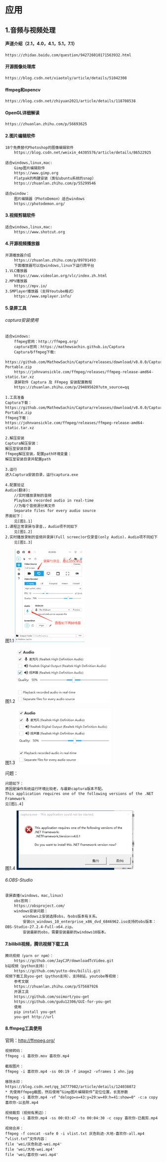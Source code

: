 # 应用

## 1.音频与视频处理

#### 声道介绍（2.1，4.0，4.1，5.1，7.1）
```
https://zhidao.baidu.com/question/942726010171563932.html
```

#### 开源图像处理库
```
https://blog.csdn.net/xiaotoly/article/details/51042308
```

#### ffmpeg和opencv
```
https://blog.csdn.net/zhiyuan2021/article/details/118708538
```

#### OpenGL详细解读
```
https://zhuanlan.zhihu.com/p/56693625
```

#### 2.图片编辑软件
```
18个免费替代Photoshop的图像编辑软件
    https://blog.csdn.net/weixin_44305576/article/details/86522925

适合windows,linux,mac:
    Gimp图片编辑软件
    https://www.gimp.org
    Flatpak的构建安装（类似ubuntu系统的snap）
    https://zhuanlan.zhihu.com/p/55299546

适合window：
    图片编辑器（PhotoDemon）适合windows
    https://photodemon.org/
```

#### 3.视频剪辑软件

```
适合windows,linux,mac:
	https://www.shotcut.org
```

#### 4.开源视频播放器

```
开源播放器介绍
	https://zhuanlan.zhihu.com/p/89701493
	下面播放器可以在windows,linux下运行跨平台
1.VLC播放器
	https://www.videolan.org/vlc/index.zh.html
2.MPV播放器
	https://mpv.io/
3.SMPlayer播放器（支持Youtube格式）
	https://www.smplayer.info/
```

#### 5.录屏工具

###### captura安装使用

```
适合windows:
    ffmpeg官网：http://ffmpeg.org/
    captura官网：https://mathewsachin.github.io/Captura
    Captura与ffmpeg下载:
    https://github.com/MathewSachin/Captura/releases/download/v8.0.0/Captura-Portable.zip
    https://johnvansickle.com/ffmpeg/releases/ffmpeg-release-amd64-static.tar.xz
    录屏软件 Captura 及 FFmpeg 安装配置教程
    https://zhuanlan.zhihu.com/p/294895620?utm_source=qq

1.工具准备
Captura下载：
https://github.com/MathewSachin/Captura/releases/download/v8.0.0/Captura-Portable.zip
ffmpeg下载：
https://johnvansickle.com/ffmpeg/releases/ffmpeg-release-amd64-static.tar.xz

2.解压安装
Captura解压安装：
解压至安装目录
ffmpeg解压安装，配置path环境变量：
解压至安装目录并配置path

3.运行
进入Captura安装目录，运行captura.exe

4.配置验证
Audio(翻译):
	//实时播放录制的音频
	Playback recorded audio in real-time	
	//为每个音频源分离文件
	Separate files for every audio source
界面如下：
	见[图1.1]
1.课程正常录屏与录音，，Audio项不同如下
	见[图1.2]
2.实时播放录制的音频并录屏(Full screec)or仅录音(only Audio)，Audio项不同如下
	见[图1.3]
```

图1.1
<img src="img/captura1.png" style="zoom: 50%;" />

图1.2
<img src="img/captura2.png" style="zoom: 80%;" />

图1.3
<img src="img/captura3.png" style="zoom: 80%;" />

问题：

```
问题如下：
原因是操作系统运行环境比较老，与最新captura版本不配。
This application requires one of the following versions of the .NET Framework
见[图1.4]
```
图1.4
<img src="img/captura4.png" style="zoom: 80%;" />

###### 6.OBS-Studio

```
录屏直播(windows，mac,linux)
    obs官网：
    https://obsproject.com/
    windows安装问题：
    	windows上安装选择obs，与obs版本有关系。
    	安装cn_windows_10_enterprise_x86_dvd_6846962.iso支持的obs版本：OBS-Studio-27.2.4-Full-x64.zip。
    	安装最新的obs，需要安装最新的windows10版本。
```
#### 7.bilibili视频，腾讯视频下载工具
```
腾讯视频（yarn or npm）：
	https://github.com/JayCJP/downloadTcVideo.git
b站视频（python支持）：
	https://github.com/yutto-dev/bilili.git
视频下载工具you-get（python支持），支持B站，youtobe等视频：
	参考文献
	https://zhuanlan.zhihu.com/p/575687926
	开源工具
	https://github.com/soimort/you-get
	https://github.com/gudu12306/GUI-for-you-get
	使用
	pip install you-get 
	you-get http://url
```
#### 8.ffmpeg工具使用

官网：http://ffmpeg.org/

```
视频转码：
ffmpeg -i 喜欢你.mov 喜欢你.mp4

截取图片：
ffmpeg -i 喜欢你.mp4 -ss 00:19 -f image2 -vframes 1 xhn.jpg

移除水印：
https://blog.csdn.net/qq_34777982/article/details/124038072
* 先使用ffmpeg截图，然后使用“Gimp图片编辑软件”定位位置，长宽参数
ffmpeg -i 喜欢你.mp4 -vf "delogo=x=43:y=29:w=49:h=41:show=0" -c:a copy 喜欢你-以去除.mp4

视频裁剪（视频有黑边）：
ffmpeg -i 喜欢你.mp4 -ss 00:03:47 -to 00:04:30 -c copy 喜欢你-已裁剪.mp4

视频合并：
ffmpeg -f concat -safe 0 -i vlist.txt 灰色轨迹-大地-喜欢你-all.mp4
“vlist.txt”文件内容：
file 'wei/灰色轨迹-wei.mp4'
file 'wei/大地-wei.mp4'
file 'wei/喜欢你-wei.mp4'
```